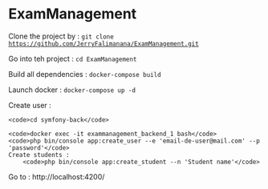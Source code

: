 # ExamManagement

Clone the project by : <code>git clone https://github.com/JerryFalimanana/ExamManagement.git</code>

Go into teh project : <code>cd ExamManagement</code>

Build all dependencies : <code>docker-compose build</code>

Launch docker : <code>docker-compose up -d</code>

Create user : 

    <code>cd symfony-back</code>

    <code>docker exec -it exammanagement_backend_1 bash</code>
    <code>php bin/console app:create_user --e 'email-de-user@mail.com' --p 'password'</code>
    Create students :
        <code>php bin/console app:create_student --n 'Student name'</code>

Go to : http://localhost:4200/